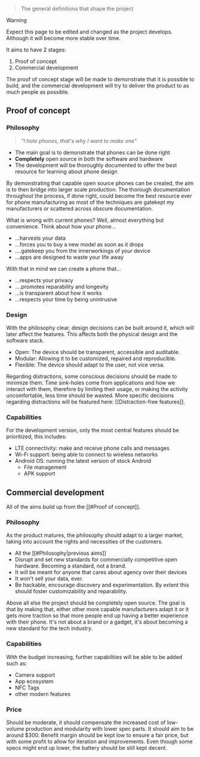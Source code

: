 > The general definitions that shape the project

>[!warning]
>Expect this page to be edited and changed as the project develops. Although it will become more stable over time.

It aims to have 2 stages:
1. Proof of concept
2. Commercial development

The proof of concept stage will be made to demonstrate that it is possible to build, and the commercial development will try to deliver the product to as much people as possible.

## Proof of concept
### Philosophy

> *"I hate phones, that's why I want to make one"*

- The main goal is to demonstrate that phones can be done right
- **Completely** open source in both the software and hardware
- The development will be thoroughly documented to offer the best resource for learning about phone design

By demonstrating that capable open source phones can be created, the aim is to then bridge into larger scale production. The thorough documentation throughout the process, if done right, could become the best resource ever for phone manufacturing as most of the techniques are gatekept my manufacturers or scattered across obscure documentation.

What is wrong with current phones? Well, almost everything but convenience. Think about how your phone...

- ...harvests your data
- ...forces you to buy a new model as soon as it drops
- ....gatekeep you from the innerworkings of your device
- ...apps are designed to waste your life away

With that in mind we can create a phone that...

- ...respects your privacy
- ....promotes reparability and longevity
- ...is transparent about how it works
- ...respects your time by being unintrusive

### Design

With the philosophy clear, design decisions  can be built around it, which will later affect the features. This affects both the physical design and the software stack.

- Open: The device should be transparent, accessible and auditable.
- Modular: Allowing it to be customized, repaired and reproducible.
- Flexible: The device should adapt to the user, not vice versa.

Regarding distractions, some conscious decisions should be made to minimize them. Time sink-holes come from applications and how we interact with them, therefore by limiting their usage, or making the activity uncomfortable, less time should be wasted. More specific decisions regarding distractions will be featured here: [[Distraction-free features]].

### Capabilities

For the development version, only the most central features should be prioritized, this includes:

- LTE connectivity: make and receive phone calls and messages
- Wi-Fi support: being able to connect to wireless networks
- Android OS: running the latest version of stock Android
	- File management
	- APK support

## Commercial development

All of the aims build up from the [[#Proof of concept]].

### Philosophy

As the product matures, the philosophy should adapt to a larger market, taking into account the rights and necessities of the customers.

- All the [[#Philosophy|previous aims]]
- Disrupt and set new standards for commercially competitive open hardware. Becoming a standard, not a brand.
- It will be meant for anyone that cares about agency over their devices
- It won't sell your data, ever.
- Be hackable, encourage discovery and experimentation. By extent this should foster customizability and reparability.

Above all else the project should be completely open source. The goal is that by making that, either other more capable manufacturers adapt it or it gets more traction so that more people end up having a better experience with their phone. It's not about a brand or a gadget, it's about becoming a new standard for the tech industry.

### Capabilities
With the budget increasing, further capabilities will be able to be added such as:

- Camera support
- App ecosystem
- NFC Tags
- other modern features

### Price
Should be moderate, it should compensate the increased cost of low-volume production and modularity with lower spec parts. It should aim to be around $300. Benefit margin should be kept low to ensure a fair price, but with some profit to allow for iteration and improvements. Even though some specs might end up lower, the battery should be still kept decent.
